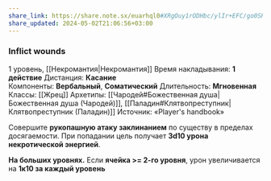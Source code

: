 ```yaml
---
share_link: https://share.note.sx/euarhql0#XRgOuy1rODHbc/ylIr+EFC/go0SHQd9A3Cv1aKYml6k
share_updated: 2024-05-02T21:06:56+03:00
---
```

### Inflict wounds
1 уровень, [[Некромантия|Некромантия]]
Время накладывания: **1 действие**
Дистанция: **Касание**
Компоненты: **Вербальный**, **Соматический**
Длительность: **Мгновенная**
Классы: [[Жрец]]
Архетипы: [[Чародей#Божественная душа|Божественная душа (Чародей)]], [[Паладин#Клятвопреступник|Клятвопреступник (Паладин)]]
Источник: «Player's handbook»

Совершите **рукопашную атаку заклинанием** по существу в пределах досягаемости. При попадании цель получает **3d10 урона некротической энергией**.

**На больших уровнях.** Если **ячейка >= 2-го уровня**, урон увеличивается на **1к10 за каждый уровень**